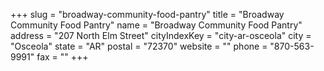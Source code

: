+++
slug = "broadway-community-food-pantry"
title = "Broadway Community Food Pantry"
name = "Broadway Community Food Pantry"
address = "207 North Elm Street"
cityIndexKey = "city-ar-osceola"
city = "Osceola"
state = "AR"
postal = "72370"
website = ""
phone = "870-563-9991"
fax = ""
+++
